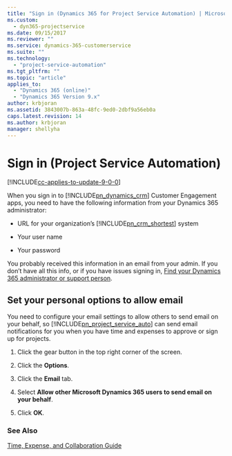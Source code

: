 ```yaml
---
title: "Sign in (Dynamics 365 for Project Service Automation) | MicrosoftDocs"
ms.custom:
  - dyn365-projectservice
ms.date: 09/15/2017
ms.reviewer: ""
ms.service: dynamics-365-customerservice
ms.suite: ""
ms.technology: 
  - "project-service-automation"
ms.tgt_pltfrm: ""
ms.topic: "article"
applies_to: 
  - "Dynamics 365 (online)"
  - "Dynamics 365 Version 9.x"
author: krbjoran
ms.assetid: 3843007b-863a-48fc-9ed0-2dbf9a56eb0a
caps.latest.revision: 14
ms.author: krbjoran
manager: shellyha
---
```

# Sign in (Project Service Automation)

[!INCLUDE[cc-applies-to-update-9-0-0](../includes/cc_applies_to_update_9_0_0.md)]

When you sign in to [!INCLUDE[pn_dynamics_crm](../includes/pn-dynamics-crm.md)] Customer Engagement apps, you need to have the following information from your Dynamics 365 administrator:  
  
-   URL for your organization’s [!INCLUDE[pn_crm_shortest](../includes/pn-crm-shortest.md)] system  
  
-   Your user name  
  
-   Your password  
  
 You probably received this information in an email from your admin. If you don’t have all this info, or if you have issues signing in, [Find your Dynamics 365 administrator or support person](../basics/find-administrator-support.md).  
  
## Set your personal options to allow email  
 You need to configure your email settings to allow others to send email on your behalf, so [!INCLUDE[pn_project_service_auto](../includes/pn-project-service-auto.md)] can send email notifications for you when you have time and expenses to approve or sign up for projects.  
  
1.  Click the gear button in the top right corner of the screen.  
  
2.  Click the **Options**.  
  
3.  Click the **Email** tab.  
  
4.  Select **Allow other Microsoft Dynamics 365 users to send email on your behalf**.  
  
5.  Click **OK**.  
  
### See Also  
 [Time, Expense, and Collaboration Guide](../project-service/time-expense-collaboration-guide.md)
